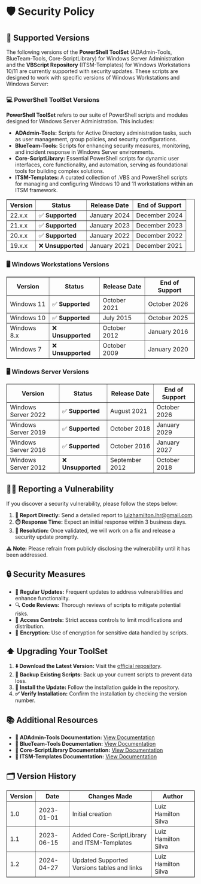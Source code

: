 <div>
  <h1>🛡️ Security Policy</h1>

  <h2>📌 Supported Versions</h2>
  <p>
    The following versions of the <strong>PowerShell ToolSet</strong> (ADAdmin-Tools, BlueTeam-Tools, Core-ScriptLibrary) for Windows Server Administration and the <strong>VBScript Repository</strong> (ITSM-Templates) for Windows Workstations 10/11 are currently supported with security updates. These scripts are designed to work with specific versions of Windows Workstations and Windows Server:
  </p>

  <h3>💻 PowerShell ToolSet Versions</h3>
  <p>
    <strong>PowerShell ToolSet</strong> refers to our suite of PowerShell scripts and modules designed for Windows Server Administration. This includes:
  </p>
  <ul>
    <li><strong>ADAdmin-Tools:</strong> Scripts for Active Directory administration tasks, such as user management, group policies, and security configurations.</li>
    <li><strong>BlueTeam-Tools:</strong> Scripts for enhancing security measures, monitoring, and incident response in Windows Server environments.</li>
    <li><strong>Core-ScriptLibrary:</strong> Essential PowerShell scripts for dynamic user interfaces, core functionality, and automation, serving as foundational tools for building complex solutions.</li>
    <li><strong>ITSM-Templates:</strong> A curated collection of .VBS and PowerShell scripts for managing and configuring Windows 10 and 11 workstations within an ITSM framework.</li>
  </ul>
  <table border="1" style="border-collapse: collapse; width: 100%;">
    <thead>
      <tr>
        <th>Version</th>
        <th>Status</th>
        <th>Release Date</th>
        <th>End of Support</th>
      </tr>
    </thead>
    <tbody>
      <tr>
        <td>22.x.x</td>
        <td>✅ <strong>Supported</strong></td>
        <td>January 2024</td>
        <td>December 2024</td>
      </tr>
      <tr>
        <td>21.x.x</td>
        <td>✅ <strong>Supported</strong></td>
        <td>January 2023</td>
        <td>December 2023</td>
      </tr>
      <tr>
        <td>20.x.x</td>
        <td>✅ <strong>Supported</strong></td>
        <td>January 2022</td>
        <td>December 2022</td>
      </tr>
      <tr>
        <td>19.x.x</td>
        <td>❌ <strong>Unsupported</strong></td>
        <td>January 2021</td>
        <td>December 2021</td>
      </tr>
    </tbody>
  </table>

  <h3>🖥️ Windows Workstations Versions</h3>
  <table border="1" style="border-collapse: collapse; width: 100%;">
    <thead>
      <tr>
        <th>Version</th>
        <th>Status</th>
        <th>Release Date</th>
        <th>End of Support</th>
      </tr>
    </thead>
    <tbody>
      <tr>
        <td>Windows 11</td>
        <td>✅ <strong>Supported</strong></td>
        <td>October 2021</td>
        <td>October 2026</td>
      </tr>
      <tr>
        <td>Windows 10</td>
        <td>✅ <strong>Supported</strong></td>
        <td>July 2015</td>
        <td>October 2025</td>
      </tr>
      <tr>
        <td>Windows 8.x</td>
        <td>❌ <strong>Unsupported</strong></td>
        <td>October 2012</td>
        <td>January 2016</td>
      </tr>
      <tr>
        <td>Windows 7</td>
        <td>❌ <strong>Unsupported</strong></td>
        <td>October 2009</td>
        <td>January 2020</td>
      </tr>
    </tbody>
  </table>

  <h3>🖥️ Windows Server Versions</h3>
  <table border="1" style="border-collapse: collapse; width: 100%;">
    <thead>
      <tr>
        <th>Version</th>
        <th>Status</th>
        <th>Release Date</th>
        <th>End of Support</th>
      </tr>
    </thead>
    <tbody>
      <tr>
        <td>Windows Server 2022</td>
        <td>✅ <strong>Supported</strong></td>
        <td>August 2021</td>
        <td>October 2026</td>
      </tr>
      <tr>
        <td>Windows Server 2019</td>
        <td>✅ <strong>Supported</strong></td>
        <td>October 2018</td>
        <td>January 2029</td>
      </tr>
      <tr>
        <td>Windows Server 2016</td>
        <td>✅ <strong>Supported</strong></td>
        <td>October 2016</td>
        <td>January 2027</td>
      </tr>
      <tr>
        <td>Windows Server 2012</td>
        <td>❌ <strong>Unsupported</strong></td>
        <td>September 2012</td>
        <td>October 2018</td>
      </tr>
    </tbody>
  </table>

  <h2>🕵️‍♂️ Reporting a Vulnerability</h2>
  <p>
    If you discover a security vulnerability, please follow the steps below:
  </p>
  <ol>
    <li><strong>📧 Report Directly:</strong> Send a detailed report to <a href="mailto:luizhamilton.lhr@gmail.com">luizhamilton.lhr@gmail.com</a>.</li>
    <li><strong>⏱️ Response Time:</strong> Expect an initial response within 3 business days.</li>
    <li><strong>🔧 Resolution:</strong> Once validated, we will work on a fix and release a security update promptly.</li>
  </ol>
  <p><strong>⚠️ Note:</strong> Please refrain from publicly disclosing the vulnerability until it has been addressed.</p>

  <h2>🔒 Security Measures</h2>
  <ul>
    <li>🔄 <strong>Regular Updates:</strong> Frequent updates to address vulnerabilities and enhance functionality.</li>
    <li>🔍 <strong>Code Reviews:</strong> Thorough reviews of scripts to mitigate potential risks.</li>
    <li>🔐 <strong>Access Controls:</strong> Strict access controls to limit modifications and distribution.</li>
    <li>🔑 <strong>Encryption:</strong> Use of encryption for sensitive data handled by scripts.</li>
  </ul>

  <h2>⬆️ Upgrading Your ToolSet</h2>
  <ol>
    <li><strong>⬇️ Download the Latest Version:</strong> Visit the <a href="https://github.com/brazilianscriptguy/Windows-SysAdmin-ProSuite/releases">official repository</a>.</li>
    <li><strong>💾 Backup Existing Scripts:</strong> Back up your current scripts to prevent data loss.</li>
    <li><strong>🔧 Install the Update:</strong> Follow the installation guide in the repository.</li>
    <li><strong>✅ Verify Installation:</strong> Confirm the installation by checking the version number.</li>
  </ol>

  <h2>📚 Additional Resources</h2>
  <ul>
    <li><strong>📄 ADAdmin-Tools Documentation:</strong> <a href="https://github.com/brazilianscriptguy/PowerShell-codes-for-Windows-Server-Administrators/blob/main/ADAdmin-Tools/README.md">View Documentation</a></li>
    <li><strong>📄 BlueTeam-Tools Documentation:</strong> <a href="https://github.com/brazilianscriptguy/PowerShell-codes-for-Windows-Server-Administrators/blob/main/BlueTeam-Tools/README.md">View Documentation</a></li>
    <li><strong>📄 Core-ScriptLibrary Documentation:</strong> <a href="https://github.com/brazilianscriptguy/PowerShell-codes-for-Windows-Server-Administrators/blob/main/Core-ScriptLibrary/README.md">View Documentation</a></li>
    <li><strong>📄 ITSM-Templates Documentation:</strong> <a href="https://github.com/brazilianscriptguy/PowerShell-codes-for-Windows-Server-Administrators/blob/main/ITSM-Templates/README.md">View Documentation</a></li>
  </ul>

  <h2>🗂️ Version History</h2>
  <table border="1" style="border-collapse: collapse; width: 100%;">
    <thead>
      <tr>
        <th>Version</th>
        <th>Date</th>
        <th>Changes Made</th>
        <th>Author</th>
      </tr>
    </thead>
    <tbody>
      <tr>
        <td>1.0</td>
        <td>2023-01-01</td>
        <td>Initial creation</td>
        <td>Luiz Hamilton Silva</td>
      </tr>
      <tr>
        <td>1.1</td>
        <td>2023-06-15</td>
        <td>Added Core-ScriptLibrary and ITSM-Templates</td>
        <td>Luiz Hamilton Silva</td>
      </tr>
      <tr>
        <td>1.2</td>
        <td>2024-04-27</td>
        <td>Updated Supported Versions tables and links</td>
        <td>Luiz Hamilton Silva</td>
      </tr>
    </tbody>
  </table>
</div>
